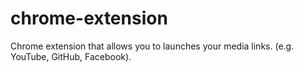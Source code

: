 # chrome-extension
Chrome extension that allows you to launches your media links. (e.g. YouTube, GitHub, Facebook). 
